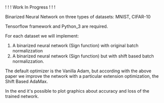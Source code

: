 ! ! !  Work In Progress ! ! !  

Binarized Neural Network on three types of datasets: MNIST, CIFAR-10

Tensorflow framework and Python_3 are required.

For each dataset we will implement: 
  1) A binarized neural network (Sign function) with original batch normalizzation 
  2) A binarized neural network (Sign function) but with shift based batch normalizzation.

The default optimizer is the Vanilla Adam, but according with the above paper we improve the network with a particular extension optimization, the Shift Based AdaMax. 

In the end it's possible to plot graphics about accuracy and loss of the trained network.

